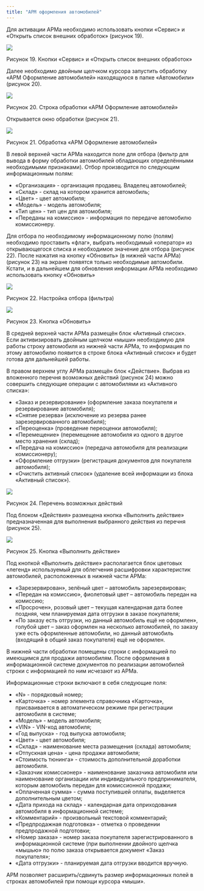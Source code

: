 ```yaml
---
title: "АРМ оформления автомобилей"
---
```


Для активации АРМа необходимо использовать кнопки «Сервис» и «Открыть список внешних обработок» (рисунок 19).

![](KBO/_attach/lu20443snoa_tmp_9172af1ca07cafa3.jpg)

Рисунок 19. Кнопки «Сервис» и «Открыть список внешних обработок»

Далее необходимо двойным щелчком курсора запустить обработку «АРМ Оформление автомобилей» находящуюся в папке «Автомобили» (рисунок 20).

![](KBO/_attach/lu20443snoa_tmp_fd2e96dc9e40edb8.jpg)

Рисунок 20. Строка обработки «АРМ Оформление автомобилей»

Открывается окно обработки (рисунок 21).

![](KBO/_attach/lu20443snoa_tmp_b8c8e291eb1ecb25.png)

Рисунок 21. Обработка «АРМ Оформление автомобилей»

В левой верхней части АРМа находится поле для отбора (фильтр для вывода в форму обработки автомобилей обладающих определёнными необходимыми признаками). Отбор производится по следующим информационным полям:

- «Организация» - организация продавец. Владелец автомобилей;
- «Склад» - склад на котором хранится автомобиль;
- «Цвет» - цвет автомобиля;
- «Модель» - модель автомобиля;
- «Тип цен» - тип цен для автомобиля;
- «Переданы на комиссию» - информация по передаче автомобилю комиссионеру.

Для отбора по необходимому информационному полю (полям) необходимо проставить «флаг», выбрать необходимый «оператор» из открывающегося списка и необходимое значение для отбора (рисунок 22). После нажатия на кнопку «Обновить» (в нижней части АРМа) (рисунок 23) на экране появятся только необходимые автомобили. Кстати, и в дальнейшем для обновления информации АРМа необходимо использовать кнопку «Обновить»

![](KBO/_attach/lu20443snoa_tmp_52698c0911331a3a.jpg)

Рисунок 22. Настройка отбора (фильтра)

![](KBO/_attach/lu20443snoa_tmp_2e8fed8ec8040e65.jpg)

Рисунок 23. Кнопка «Обновить»

В средней верхней части АРМа размещён блок «Активный список». Если активизировать двойным щелчком «мыши» необходимую для работы строку автомобиля из нижней части АРМа, то информация по этому автомобилю появится в строке блока «Активный список» и будет готова для дальнейшей работы.

В правом верхнем углу АРМа размещён блок «Действие». Выбрав из вложенного перечня возможных действий (рисунок 24) можно совершить следующие операции с автомобилями из «Активного списка»:

-   «Заказ и резервирование» (оформление заказа покупателя и резервирование автомобиля);   
-   «Снятие резерва» (исключение из резерва ранее зарезервированного автомобиля);
-   «Переоценка» (проведение переоценки автомобиля);
-   «Перемещение» (перемещение автомобиля из одного в другое место хранения (склад);
-   «Передача на комиссию» (передача автомобиля для реализации комиссионеру);
-   «Оформление отгрузки» (регистрация документов для покупателя автомобиля);
-   «Очистить активный список» (удаление всей информации из блока «Активный список»).

![](KBO/_attach/lu20443snoa_tmp_9c8bd2d5bda94ab3.png)

Рисунок 24. Перечень возможных действий

Под блоком «Действия» размещена кнопка «Выполнить действие» предназначенная для выполнения выбранного действия из перечня (рисунок 25).

![](KBO/_attach/lu20443snoa_tmp_a3da3976ec514147.png)

Рисунок 25. Кнопка «Выполнить действие»

Под кнопкой «Выполнить действие» располагается блок цветовых «легенд» используемый для облегчения расшифровки характеристик автомобилей, расположенных в нижней части АРМа:

- «Зарезервирован», зелёный цвет – автомобиль зарезервирован;
- «Передан на комиссию», фиолетовый цвет – автомобиль передан на комиссию;
- «Просрочен», розовый цвет – текущая календарная дата более поздняя, чем планируемая дата отгрузки в заказе покупателя;
- «По заказу есть отгрузки, но данный автомобиль ещё не оформлен», голубой цвет – заказ оформлен на несколько автомобилей, по заказу уже есть оформленные автомобили, но данный автомобиль (входящий в общий заказ покупателя) ещё не оформлен.

В нижней части обработки помещены строки с информацией по имеющимся для продажи автомобилям. После оформления в информационной системе документов по реализации автомобилей строки с информацией по ним исчезают из АРМа.

Информационные строки включают в себя следующие поля:

- «N» - порядковый номер;
- «Карточка» - номер элемента справочника «Карточка», присваивается в автоматическом режиме при регистрации автомобиля в системе;
- «Модель» - модель автомобиля;
- «VIN» - VIN-код автомобиля;
- «Год выпуска» - год выпуска автомобиля;
- «Цвет» - цвет автомобиля;
- «Склад» - наименование места размещения (склада) автомобиля;
- «Отпускная цена» - цена продажи автомобиля;
- «Стоимость тюнинга» - стоимость дополнительной доработки автомобиля.
- «Заказчик комиссионер» - наименование заказчика автомобиля или наименование организации или индивидуального предпринимателя, которым автомобиль передан для комиссионной продажи;
- «Оплаченная сумма» - сумма поступившей оплаты, выделяется дополнительным цветом;
- «Дата прихода на склад» - календарная дата оприходования автомобиля в информационной системе;
- «Комментарий» - произвольный текстовой комментарий;
- «Предпродажная подготовка» - отметка о проведении предпродажной подготовки;
- «Номер заказа» - номер заказа покупателя зарегистрированного в информационной системе (при выполнении двойного щелчка «мышью» по полю заказа открывается документ «Заказ покупателя»;
- «Дата отгрузки» - планируемая дата отгрузки вводится вручную.

АРМ позволяет расширить/сдвинуть размер информационных полей в строках автомобилей при помощи курсора «мыши».

  